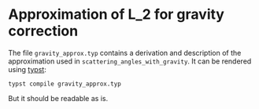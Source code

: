 # Approximation of L_2 for gravity correction

The file `gravity_approx.typ` contains a derivation and description of the approximation used in `scattering_angles_with_gravity`.
It can be rendered using [typst](https://typst.app/):
```shell
typst compile gravity_approx.typ
```
But it should be readable as is.